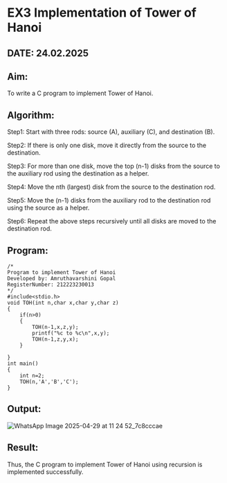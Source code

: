# EX3 Implementation of Tower of Hanoi

## DATE: 24.02.2025

## Aim:

To write a C program to implement Tower of Hanoi.

## Algorithm:

Step1: Start with three rods: source (A), auxiliary (C), and destination (B).

Step2: If there is only one disk, move it directly from the source to the destination.

Step3: For more than one disk, move the top (n-1) disks from the source to the auxiliary rod using the destination as a helper.

Step4: Move the nth (largest) disk from the source to the destination rod.

Step5: Move the (n-1) disks from the auxiliary rod to the destination rod using the source as a helper.

Step6: Repeat the above steps recursively until all disks are moved to the destination rod.

## Program:
```
/*
Program to implement Tower of Hanoi
Developed by: Amruthavarshini Gopal
RegisterNumber: 212223230013 
*/
#include<stdio.h>
void TOH(int n,char x,char y,char z)
{
    if(n>0)
    {
        TOH(n-1,x,z,y);
        printf("%c to %c\n",x,y);
        TOH(n-1,z,y,x);
    }
    
}
int main()
{
    int n=2;
    TOH(n,'A','B','C');
}
```

## Output:

![WhatsApp Image 2025-04-29 at 11 24 52_7c8cccae](https://github.com/user-attachments/assets/d244dcf3-3715-4647-b44f-fc3840270e35)


## Result:

Thus, the C program to implement Tower of Hanoi using recursion is implemented successfully.
